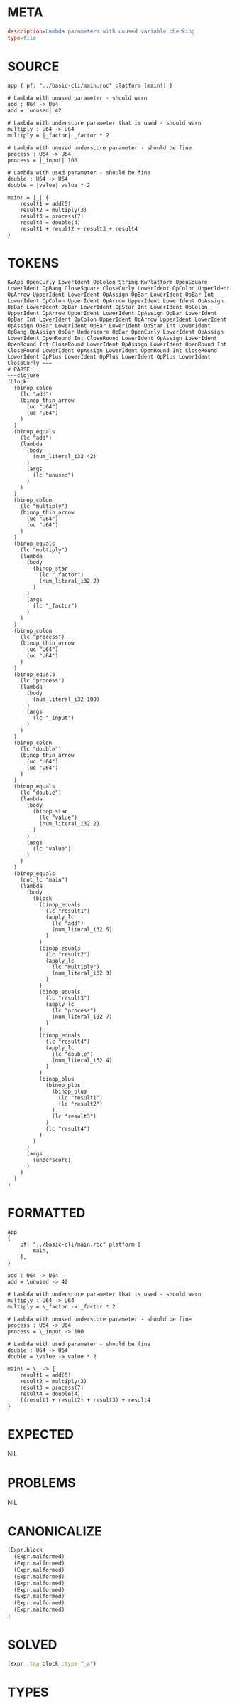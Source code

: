 # META
~~~ini
description=Lambda parameters with unused variable checking
type=file
~~~
# SOURCE
~~~roc
app { pf: "../basic-cli/main.roc" platform [main!] }

# Lambda with unused parameter - should warn
add : U64 -> U64
add = |unused| 42

# Lambda with underscore parameter that is used - should warn
multiply : U64 -> U64
multiply = |_factor| _factor * 2

# Lambda with unused underscore parameter - should be fine
process : U64 -> U64
process = |_input| 100

# Lambda with used parameter - should be fine
double : U64 -> U64
double = |value| value * 2

main! = |_| {
    result1 = add(5)
    result2 = multiply(3)
    result3 = process(7)
    result4 = double(4)
    result1 + result2 + result3 + result4
}
~~~
# TOKENS
~~~text
KwApp OpenCurly LowerIdent OpColon String KwPlatform OpenSquare LowerIdent OpBang CloseSquare CloseCurly LowerIdent OpColon UpperIdent OpArrow UpperIdent LowerIdent OpAssign OpBar LowerIdent OpBar Int LowerIdent OpColon UpperIdent OpArrow UpperIdent LowerIdent OpAssign OpBar LowerIdent OpBar LowerIdent OpStar Int LowerIdent OpColon UpperIdent OpArrow UpperIdent LowerIdent OpAssign OpBar LowerIdent OpBar Int LowerIdent OpColon UpperIdent OpArrow UpperIdent LowerIdent OpAssign OpBar LowerIdent OpBar LowerIdent OpStar Int LowerIdent OpBang OpAssign OpBar Underscore OpBar OpenCurly LowerIdent OpAssign LowerIdent OpenRound Int CloseRound LowerIdent OpAssign LowerIdent OpenRound Int CloseRound LowerIdent OpAssign LowerIdent OpenRound Int CloseRound LowerIdent OpAssign LowerIdent OpenRound Int CloseRound LowerIdent OpPlus LowerIdent OpPlus LowerIdent OpPlus LowerIdent CloseCurly ~~~
# PARSE
~~~clojure
(block
  (binop_colon
    (lc "add")
    (binop_thin_arrow
      (uc "U64")
      (uc "U64")
    )
  )
  (binop_equals
    (lc "add")
    (lambda
      (body
        (num_literal_i32 42)
      )
      (args
        (lc "unused")
      )
    )
  )
  (binop_colon
    (lc "multiply")
    (binop_thin_arrow
      (uc "U64")
      (uc "U64")
    )
  )
  (binop_equals
    (lc "multiply")
    (lambda
      (body
        (binop_star
          (lc "_factor")
          (num_literal_i32 2)
        )
      )
      (args
        (lc "_factor")
      )
    )
  )
  (binop_colon
    (lc "process")
    (binop_thin_arrow
      (uc "U64")
      (uc "U64")
    )
  )
  (binop_equals
    (lc "process")
    (lambda
      (body
        (num_literal_i32 100)
      )
      (args
        (lc "_input")
      )
    )
  )
  (binop_colon
    (lc "double")
    (binop_thin_arrow
      (uc "U64")
      (uc "U64")
    )
  )
  (binop_equals
    (lc "double")
    (lambda
      (body
        (binop_star
          (lc "value")
          (num_literal_i32 2)
        )
      )
      (args
        (lc "value")
      )
    )
  )
  (binop_equals
    (not_lc "main")
    (lambda
      (body
        (block
          (binop_equals
            (lc "result1")
            (apply_lc
              (lc "add")
              (num_literal_i32 5)
            )
          )
          (binop_equals
            (lc "result2")
            (apply_lc
              (lc "multiply")
              (num_literal_i32 3)
            )
          )
          (binop_equals
            (lc "result3")
            (apply_lc
              (lc "process")
              (num_literal_i32 7)
            )
          )
          (binop_equals
            (lc "result4")
            (apply_lc
              (lc "double")
              (num_literal_i32 4)
            )
          )
          (binop_plus
            (binop_plus
              (binop_plus
                (lc "result1")
                (lc "result2")
              )
              (lc "result3")
            )
            (lc "result4")
          )
        )
      )
      (args
        (underscore)
      )
    )
  )
)
~~~
# FORMATTED
~~~roc
app
{
	pf: "../basic-cli/main.roc" platform [
		main,
	],
}

add : U64 -> U64
add = \unused -> 42

# Lambda with underscore parameter that is used - should warn
multiply : U64 -> U64
multiply = \_factor -> _factor * 2

# Lambda with unused underscore parameter - should be fine
process : U64 -> U64
process = \_input -> 100

# Lambda with used parameter - should be fine
double : U64 -> U64
double = \value -> value * 2

main! = \_ -> {
	result1 = add(5)
	result2 = multiply(3)
	result3 = process(7)
	result4 = double(4)
	((result1 + result2) + result3) + result4
}
~~~
# EXPECTED
NIL
# PROBLEMS
NIL
# CANONICALIZE
~~~clojure
(Expr.block
  (Expr.malformed)
  (Expr.malformed)
  (Expr.malformed)
  (Expr.malformed)
  (Expr.malformed)
  (Expr.malformed)
  (Expr.malformed)
  (Expr.malformed)
  (Expr.malformed)
)
~~~
# SOLVED
~~~clojure
(expr :tag block :type "_a")
~~~
# TYPES
~~~roc
~~~

